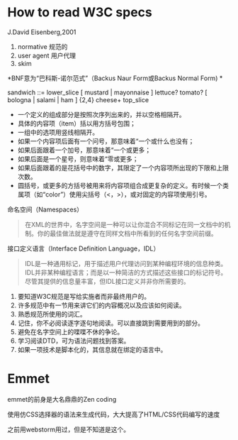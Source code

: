 # How to read W3C specs

J.David Eisenberg,2001

1. normative 规范的
1. user agent 用户代理
1. skim

*BNF意为“巴科斯-诺尔范式”（Backus Naur Form或Backus Normal Form)
*


sandwich ::=    lower_slice     [ mustard | mayonnaise ]    lettuce? tomato?    [ bologna | salami | ham ] {2,4}    cheese+    top_slice 
 
* 一个定义的组成部分是按照次序列出来的，并以空格相隔开。
* 具体的内容项（item）括以用方括号包围；
* 一组中的选项用竖线相隔开。
* 如果一个内容项后面有一个问号，那意味着“一个或什么也没有；
* 如果后面跟着一个加号，那意味着“一个或更多；
* 如果后面是一个星号，则意味着“零或更多；
* 如果后面跟着的是花括号中的数字，其限定了一个内容项所出现的下限和上限次数。
* 圆括号，或更多的方括号被用来将内容项组合成更复杂的定义。有时候一个类属项（如“color”）使用尖括号（<，>），或对固定的内容项使用引号。


命名空间（Namespaces）
> 在XML的世界中，名字空间是一种可以让你混合不同标记在同一文档中的机制。你的最佳做法就是遵守在同样文档中所看到的任何名字空间前缀。


接口定义语言（Interface Definition Language，IDL）

>    IDL是一种通用标记，用于描述用户代理访问到某种编程环境的信息种类。IDL并非某种编程语言；而是以一种简洁的方式描述这些接口的标记符号。尽管其提供的信息量丰富，但IDL接口定义并非你所需要的。
   

1. 要知道W3C规范是写给实施者而非最终用户的。
2. 许多规范中有一节用来讲它们的内容概况以及应该如何阅读。
3. 熟悉规范所使用的词汇。
4. 记住，你不必阅读逐字逐句地阅读。可以直接跳到需要用到的部分。
5. 避免在名字空间上的喋喋不休的争论。
6. 学习阅读DTD，可为语法问题找到答案。
7. 如果一项技术是脚本化的，其信息就在绑定的语言中。

# Emmet

emmet的前身是大名鼎鼎的Zen coding

使用仿CSS选择器的语法来生成代码，大大提高了HTML/CSS代码编写的速度

之前用webstorm用过，但是不知道是这个。


